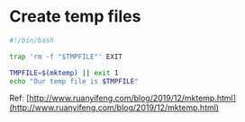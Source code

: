 # Create temp files

```bash
#!/bin/bash

trap 'rm -f "$TMPFILE"' EXIT

TMPFILE=$(mktemp) || exit 1
echo "Our temp file is $TMPFILE"
```

Ref: [http://www.ruanyifeng.com/blog/2019/12/mktemp.html](http://www.ruanyifeng.com/blog/2019/12/mktemp.html)

